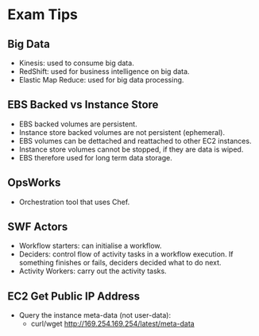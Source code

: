 # Exam Tips
## Big Data
- Kinesis: used to consume big data. 
- RedShift: used for business intelligence on big data.
- Elastic Map Reduce: used for big data processing. 
## EBS Backed vs Instance Store
- EBS backed volumes are persistent. 
- Instance store backed volumes are not persistent (ephemeral). 
- EBS volumes can be dettached and reattached to other EC2 instances. 
- Instance store volumes cannot be stopped, if they are data is wiped. 
- EBS therefore used for long term data storage. 
## OpsWorks
- Orchestration tool that uses Chef. 
## SWF Actors
- Workflow starters: can initialise a workflow. 
- Deciders: control flow of activity tasks in a workflow execution. If something finishes or fails, deciders decided what to do next. 
- Activity Workers: carry out the activity tasks. 
## EC2 Get Public IP Address
- Query the instance meta-data (not user-data):
    - curl/wget http://169.254.169.254/latest/meta-data   
